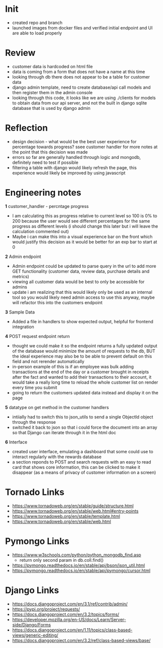 # Init
- created repo and branch
- launched images from docker files and verified initial endpoint and UI are able to load properly

# Review
- customer data is hardcoded on html file
- data is coming from a form that does not have a name at this time
- looking through db there does not appear to be a table for customer data
- django admin template, need to create database/api call models and then register them in the admin console
- looking through this code, it looks like we are using ./clients for models to obtain data from our api server, and not the built in django sqlite database that is used by django admin

# Reflection
- design decision - what would be the best user experience for percentage towards progress? ssee customer handler for more notes at the point that this decision was made
- errors so far are generally handled through logic and mongodb, definitely need to test if possible
- filtering a table with django would likely refresh the page, this experience would likely be improved by using javascript

# Engineering notes
**1** customer_handler - percntage progress

  - I am calculating this as progress relative to current level so 100 is 0% to 200 because the user would see different percentages for the same progress as different levels (i should change this later but i will leave the calculation commented out)
  - Maybe i can make this into a visual experience bar on the front which would justify this decision as it would be better for an exp bar to start at 0

**2** Admin endpoint

  - Admin endpoint could be updated to parse query in the url to add more GET functionality (customer data, review data, purchase details and metrics)
  - viewing all customer data would be best to only be accessible for admins
  - update i am realizing that this would likely only be used as an internal tool so you would likely need admin access to use this anyway, maybe will refactor this into the customers endpoint

**3** Sample Data

  - Added a file in handlers to show expected output, helpful for frontend integration

**4** POST request endpoint return

  - thought we could make it so the endpoint returns a fully updated output of the database would minimize the amount of requests to the db, BUT the ideal experience may also be to be able to prevent default on this field and not rerender automatically
  - in-person example of this is if an employee was bulk adding transactions at the end of the day or a customer brought in receipts after the fact and wanted to add their transactions to their account, it would take a really long time to reload the whole customer list on render every time you submit
  - going to return the customers updated data instead and display it on the page

**5** datatype on get method in the customer handlers

  - intiially had to switch this to json_utils to send a single ObjectId object through the response
  - switched it back to json so that i could force the document into an array so that Django can iterate through it in the html doc

**6** Interface

 - created user interface, emulating a dashboard that some could use to interact regularly with the rewards database
 - a section reponds to POST and search requests with an easy to read card that shows core information, this can be clicked to make it disappear (as a means of privacy of customer information on a screen)


# Tornado Links

- https://www.tornadoweb.org/en/stable/guide/structure.html
- https://www.tornadoweb.org/en/stable/web.html#entry-points
- https://www.tornadoweb.org/en/stable/template.html
- https://www.tornadoweb.org/en/stable/web.html

# Pymongo Links
- https://www.w3schools.com/python/python_mongodb_find.asp
  - return only second param in db.coll.find()
- https://pymongo.readthedocs.io/en/stable/api/bson/json_util.html
- https://pymongo.readthedocs.io/en/stable/api/pymongo/cursor.html

# Django Links
- https://docs.djangoproject.com/en/3.1/ref/contrib/admin/
- https://pypi.org/project/requests/
- https://docs.djangoproject.com/en/3.2/topics/forms/
- https://developer.mozilla.org/en-US/docs/Learn/Server-side/Django/Forms
- https://docs.djangoproject.com/en/1.11/topics/class-based-views/generic-editing/
- https://docs.djangoproject.com/en/3.2/ref/class-based-views/base/
